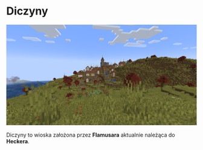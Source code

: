 
# Diczyny

![Zdjęcie wioski Diczyny zrobione przez Flamusar](/assets/images/diczyny1.png) 

Diczyny to wioska założona przez **Flamusara** aktualnie należąca do **Heckera**.
